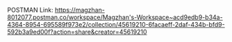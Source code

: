 POSTMAN Link: https://magzhan-8012077.postman.co/workspace/Magzhan's-Workspace~acd9edb9-b34a-4364-8954-695589f973e2/collection/45619210-6facaeff-2daf-434b-bfd9-592b3a9ed00f?action=share&creator=45619210
